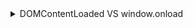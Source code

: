 <details>
  <summary>DOMContentLoaded VS window.onload</summary>

#### DOMContentLoaded 이벤트

- 발생 시점: HTML 문서가 완전히 로드되고, DOM 트리가 완성된 상태에서 발생한다. 즉, HTML의 구조와 요소가 모두 준비된 시점이다. 외부 리소스(이미지, 스타일시트 등)가 로드되지 않았더라도 DOM은 준비된 상태이다.
- 특징:이 시점에서 DOM 요소에 접근하거나 초기화 작업을 할 수 있다. 외부 리소스의 로딩 여부와는 관계없이 문서의 구조만 준비되면 된다.
페이지가 빠르게 반응할 수 있도록, 외부 리소스의 로드를 기다리지 않고 DOM이 준비되면 즉시 실행된다.


- 사용 예: 페이지의 HTML 구조를 기반으로 초기화 작업을 수행하거나, DOM 요소에 이벤트 리스너를 추가하는 등의 작업에 적합하다.
```javascript
코드 복사
document.addEventListener('DOMContentLoaded', () => {
  console.log('DOM fully loaded and parsed');
  // 이 시점에서 DOM 요소에 접근하거나 초기화할 수 있다.
});
```

#### window.onload 이벤트 

- 발생 시점: 문서와 모든 외부 리소스(이미지, 스타일시트, 프레임 등)가 모두 로드된 후에 발생한다. 즉, 문서와 관련된 모든 리소스가 준비된 상태에서 발생한다.
- 특징:모든 외부 리소스가 로드된 후에 실행되므로, 페이지의 최종 상태를 확인하거나 모든 리소스가 준비된 후의 작업을 수행할 수 있다.
문서와 모든 외부 리소스의 로드가 완료된 후에 작업을 수행하는 데 적합하다.
- 사용 예:이미지나 외부 스타일시트가 모두 로드된 후에 작업을 수행하거나, 최종 페이지 상태에 대한 작업이 필요할 때 사용된다.
```javascript
코드 복사
window.addEventListener('load', () => {
  console.log('All resources including images are loaded');
  // 이 시점에서 모든 리소스가 로드된 후 작업을 수행할 수 있다.
});
```


- DOMContentLoaded:
1. 문서의 DOM이 완전히 로드된 시점에 발생한다.
2. 외부 리소스의 로딩 여부와는 관계없이 DOM에 접근할 수 있다.
3. DOM 초기화와 구조 조작에 적합하다.
- window.onload:
1. 문서와 모든 외부 리소스가 로드된 시점에 발생한다.
2. 페이지의 모든 리소스가 준비된 상태를 확인할 수 있다.
3. 모든 리소스가 필요할 때 작업을 수행하는 데 적합하다.

</details>